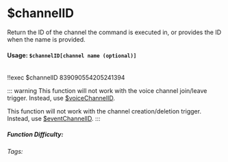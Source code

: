 # $channelID
Return the ID of the channel the command is executed in, or provides the ID when the name is provided.

#### Usage: `$channelID[channel name (optional)]`
<br/>
<discord-messages>
	<discord-message :bot="false" role-color="#ffcc9a" author="Member">
		!!exec $channelID
	</discord-message>
	<discord-message :bot="true" role-color="#0099ff" author="Custom Command" avatar="https://media.discordapp.net/avatars/725721249652670555/781224f90c3b841ba5b40678e032f74a.webp">
		839090554205241394
	</discord-message>
</discord-messages>


::: warning
This function will not work with the voice channel join/leave trigger.
Instead, use [$voiceChannelID](../Channel/voiceChannelID.md).

This function will not work with the channel creation/deletion trigger.
Instead, use [$eventChannelID](../Channel/eventChannelID.md).
:::

##### Function Difficulty: <Badge type="tip" text="Easy" vertical="middle" /> 
###### Tags: <Badge type="tip" text="channel" vertical="middle" /> <Badge type="tip" text="execChannel" vertical="middle" /> <Badge type="tip" text="channelUsed" vertical="middle" /> <Badge type="tip" text="command channel" vertical="middle" />